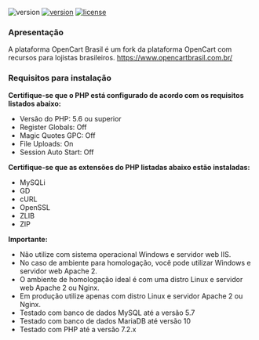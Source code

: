 ![version][opencart-badge] [![version][opencartbrasil-badge]][CHANGELOG] [![license][licenca-badge]][LICENSE]

### Apresentação

A plataforma OpenCart Brasil é um fork da plataforma OpenCart com recursos para lojistas brasileiros. https://www.opencartbrasil.com.br/

### Requisitos para instalação

**Certifique-se que o PHP está configurado de acordo com os requisitos listados abaixo:**

- Versão do PHP: 5.6 ou superior
- Register Globals: Off
- Magic Quotes GPC: Off
- File Uploads: On
- Session Auto Start: Off

**Certifique-se que as extensões do PHP listadas abaixo estão instaladas:**

- MySQLi
- GD
- cURL
- OpenSSL
- ZLIB
- ZIP

**Importante:**

- Não utilize com sistema operacional Windows e servidor web IIS.
- No caso de ambiente para homologação, você pode utilizar Windows e servidor web Apache 2.
- O ambiente de homologação ideal é com uma distro Linux e servidor web Apache 2 ou Nginx.
- Em produção utilize apenas com distro Linux e servidor Apache 2 ou Nginx.
- Testado com banco de dados MySQL até a versão 5.7  
- Testado com banco de dados MariaDB até versão 10
- Testado com PHP até a versão 7.2.x

[opencart-badge]: https://img.shields.io/badge/opencart-3.0.2.0-blue.svg
[opencartbrasil-badge]: https://img.shields.io/badge/opencartbrasil-1.0.1-blue.svg
[CHANGELOG]: ./CHANGELOG.md
[licenca-badge]: https://img.shields.io/badge/licença-GPLv3-blue.svg
[LICENSE]: ./LICENSE
